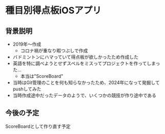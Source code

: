 # 種目別得点板iOSアプリ

## 背景説明
- 2019年〜作成
  - コロナ禍が重なり暇つぶしで作成
- バドミントンにハマっていて得点板が欲しかったため作成した
- 英語を特に調べようとせずスペルをミスってプロジェクトを作ってしまった…
  - 本当は"ScoreBoard"
- 当時はGit管理のことを何も知らなかったため、2024年になって発掘してpushしてみた
- 当時作成途中だったデータのようで、いくつかの競技が作り途中である

## 今後の予定
ScoreBoardとして作り直す予定
